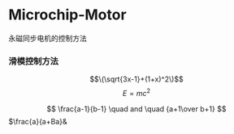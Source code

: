 # Microchip-Motor
永磁同步电机的控制方法
### 滑模控制方法
$$\(\sqrt{3x-1}+(1+x)^2\)$$
$$E=mc^2$$
<script type="text/javascript" async src="https://cdn.mathjax.org/mathjax/latest/MathJax.js?config=TeX-MML-AM_CHTML"> </script>
$$ \frac{a-1}{b-1} \quad and \quad {a+1\over b+1} $$
$\frac{a}{a+Ba}&
